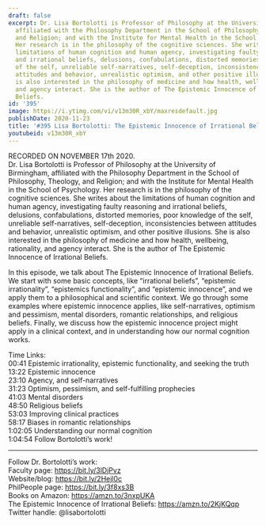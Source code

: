 ```yaml
---
draft: false
excerpt: Dr. Lisa Bortolotti is Professor of Philosophy at the University of Birmingham,
  affiliated with the Philosophy Department in the School of Philosophy, Theology,
  and Religion; and with the Institute for Mental Health in the School of Psychology.
  Her research is in the philosophy of the cognitive sciences. She writes about the
  limitations of human cognition and human agency, investigating faulty reasoning
  and irrational beliefs, delusions, confabulations, distorted memories, poor knowledge
  of the self, unreliable self-narratives, self-deception, inconsistencies between
  attitudes and behavior, unrealistic optimism, and other positive illusions. She
  is also interested in the philosophy of medicine and how health, wellbeing, rationality,
  and agency interact. She is the author of The Epistemic Innocence of Irrational
  Beliefs.
id: '395'
image: https://i.ytimg.com/vi/v13m30R_xbY/maxresdefault.jpg
publishDate: 2020-11-23
title: '#395 Lisa Bortolotti: The Epistemic Innocence of Irrational Beliefs'
youtubeid: v13m30R_xbY
---
```

<div class="timelinks">

RECORDED ON NOVEMBER 17th 2020.  
Dr. Lisa Bortolotti is Professor of Philosophy at the University of Birmingham, affiliated with the Philosophy Department in the School of Philosophy, Theology, and Religion; and with the Institute for Mental Health in the School of Psychology. Her research is in the philosophy of the cognitive sciences. She writes about the limitations of human cognition and human agency, investigating faulty reasoning and irrational beliefs, delusions, confabulations, distorted memories, poor knowledge of the self, unreliable self-narratives, self-deception, inconsistencies between attitudes and behavior, unrealistic optimism, and other positive illusions. She is also interested in the philosophy of medicine and how health, wellbeing, rationality, and agency interact. She is the author of The Epistemic Innocence of Irrational Beliefs.

In this episode, we talk about The Epistemic Innocence of Irrational Beliefs. We start with some basic concepts, like “irrational beliefs”, “epistemic irrationality”, “epistemics functionality”, and “epistemic innocence”, and we apply them to a philosophical and scientific context. We go through some examples where epistemic innocence applies, like self-narratives, optimism and pessimism, mental disorders, romantic relationships, and religious beliefs. Finally, we discuss how the epistemic innocence project might apply in a clinical context, and in understanding how our normal cognition works.

Time Links:  
<time>00:41</time> Epistemic irrationality, epistemic functionality, and seeking the truth  
<time>13:22</time> Epistemic innocence  
<time>23:10</time> Agency, and self-narratives  
<time>31:23</time> Optimism, pessimism, and self-fulfilling prophecies  
<time>41:03</time> Mental disorders  
<time>48:50</time> Religious beliefs  
<time>53:03</time> Improving clinical practices  
<time>58:17</time> Biases in romantic relationships  
<time>1:02:05</time> Understanding our normal cognition  
<time>1:04:54</time> Follow Bortolotti’s work!

---

Follow Dr. Bortolotti’s work:  
Faculty page: https://bit.ly/3lDjPvz  
Website/blog: https://bit.ly/2Hejl0c  
PhilPeople page: https://bit.ly/3f8xs3B  
Books on Amazon: https://amzn.to/3nxpUKA  
The Epistemic Innocence of Irrational Beliefs: https://amzn.to/2KjKQqp  
Twitter handle: @lisabortolotti
</div>

